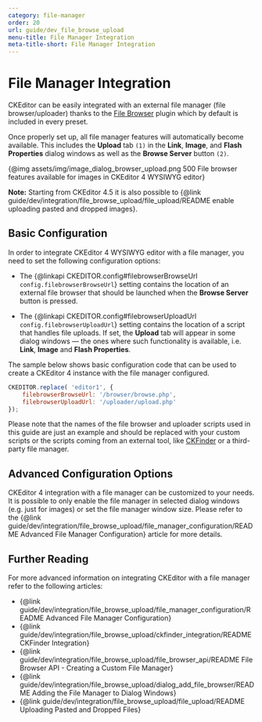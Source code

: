 ```yaml
---
category: file-manager
order: 20
url: guide/dev_file_browse_upload
menu-title: File Manager Integration
meta-title-short: File Manager Integration
---
```

<!--
Copyright (c) 2003-2020, CKSource - Frederico Knabben. All rights reserved.
For licensing, see LICENSE.md.
-->

# File Manager Integration

<info-box info="">
	CKEditor can be easily integrated with an external file manager (file browser/uploader) thanks to the <a href="https://ckeditor.com/cke4/addon/filebrowser">File Browser</a> plugin which by default is included in every preset.
</info-box>

Once properly set up, all file manager features will automatically become available. This includes the **Upload** tab `(1)` in the **Link**, **Image**, and **Flash Properties** dialog windows as well as the **Browse Server** button `(2)`.

{@img assets/img/image_dialog_browser_upload.png 500 File browser features available for images in CKEditor 4 WYSIWYG editor}

**Note:** Starting from CKEditor 4.5 it is also possible to {@link guide/dev/integration/file_browse_upload/file_upload/README enable uploading pasted and dropped images}.

## Basic Configuration

In order to integrate CKEditor 4 WYSIWYG editor with a file manager, you need to set the following configuration options:

 * The {@linkapi CKEDITOR.config#filebrowserBrowseUrl `config.filebrowserBrowseUrl`} setting contains the location of an external file browser that should be launched when the **Browse Server** button is pressed.

 * The {@linkapi CKEDITOR.config#filebrowserUploadUrl `config.filebrowserUploadUrl`} setting contains the location of a script that handles file uploads. If set, the **Upload** tab will appear in some dialog windows &mdash; the ones where such functionality is available, i.e. **Link**, **Image** and **Flash Properties**.

The sample below shows basic configuration code that can be used to create a CKEditor 4 instance with the file manager configured.

```js
CKEDITOR.replace( 'editor1', {
	filebrowserBrowseUrl: '/browser/browse.php',
	filebrowserUploadUrl: '/uploader/upload.php'
});
```

<info-box hint="">
	Please note that the names of the file browser and uploader scripts used in this guide are just an example and should be replaced with your custom scripts or the scripts coming from an external tool, like <a href="https://ckeditor.com/ckfinder/">CKFinder</a> or a third-party file manager.
</info-box>

## Advanced Configuration Options

CKEditor 4 integration with a file manager can be customized to your needs. It is possible to only enable the file manager in selected dialog windows (e.g. just for images) or set the file manager window size. Please refer to the {@link guide/dev/integration/file_browse_upload/file_manager_configuration/README Advanced File Manager Configuration} article for more details.

## Further Reading

For more advanced information on integrating CKEditor with a file manager refer to the following articles:

* {@link guide/dev/integration/file_browse_upload/file_manager_configuration/README Advanced File Manager Configuration}
* {@link guide/dev/integration/file_browse_upload/ckfinder_integration/README CKFinder Integration}
* {@link guide/dev/integration/file_browse_upload/file_browser_api/README File Browser API - Creating a Custom File Manager}
* {@link guide/dev/integration/file_browse_upload/dialog_add_file_browser/README Adding the File Manager to Dialog Windows}
* {@link guide/dev/integration/file_browse_upload/file_upload/README Uploading Pasted and Dropped Files}
